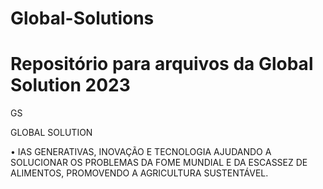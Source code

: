 # Global-Solutions
# Repositório para arquivos da Global Solution 2023

GS 

GLOBAL SOLUTION

• IAS GENERATIVAS, INOVAÇÃO E TECNOLOGIA AJUDANDO A SOLUCIONAR OS PROBLEMAS DA
FOME MUNDIAL E DA ESCASSEZ DE ALIMENTOS, PROMOVENDO A AGRICULTURA
SUSTENTÁVEL. 
